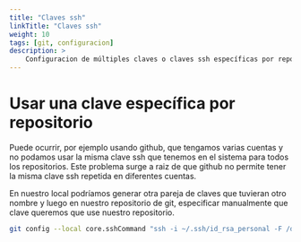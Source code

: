 ```yaml
---
title: "Claves ssh"
linkTitle: "Claves ssh"
weight: 10
tags: [git, configuracion]
description: >
    Configuracion de múltiples claves o claves ssh específicas por repositorio
---
```


# Usar una clave específica por repositorio
Puede ocurrir, por ejemplo usando github, que tengamos varias cuentas y no podamos usar la misma clave ssh que tenemos en el sistema para todos los repositorios. Este problema surge a raiz de que github no permite tener la misma clave ssh repetida en diferentes cuentas.

En nuestro local podríamos generar otra pareja de claves que tuvieran otro nombre y luego en nuestro repositorio de git, especificar manualmente que clave queremos que use nuestro repositorio. 
``` bash
git config --local core.sshCommand "ssh -i ~/.ssh/id_rsa_personal -F /dev/null"
```

